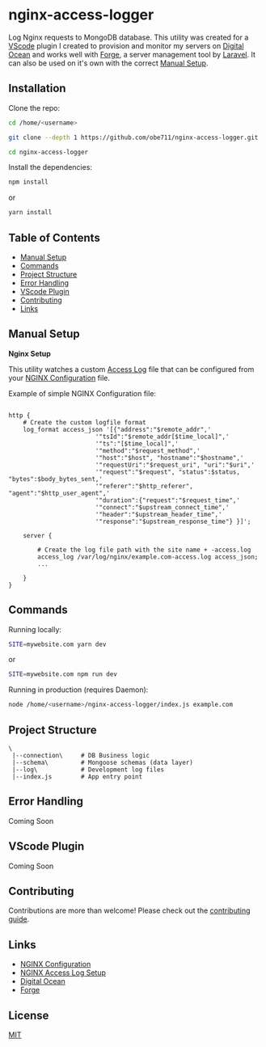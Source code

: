 # nginx-access-logger

Log Nginx requests to MongoDB database. This utility was created for a [VScode](https://code.visualstudio.com) plugin I created to provision and monitor my servers on [Digital Ocean](https://www.digitalocean.com) and works well with [Forge](https://forge.laravel.com), a server management tool by [Laravel](https://laravel.com). It can also be used on it's own with the correct [Manual Setup](#manual-setup).

## Installation

Clone the repo:

```bash
cd /home/<username>

git clone --depth 1 https://github.com/obe711/nginx-access-logger.git

cd nginx-access-logger
```

Install the dependencies:

```bash
npm install
```

or

```bash
yarn install
```

## Table of Contents

- [Manual Setup](#manual-setup)
- [Commands](#commands)
- [Project Structure](#project-structure)
- [Error Handling](#error-handling)
- [VScode Plugin](#vscode-plugin)
- [Contributing](#contributing)
- [Links](#links)

## Manual Setup

**Nginx Setup**

This utility watches a custom [Access Log](https://docs.nginx.com/nginx/admin-guide/monitoring/logging/#access_log) file that can be configured from your [NGINX Configuration](https://docs.nginx.com/nginx/admin-guide/basic-functionality/managing-configuration-files) file.

Example of simple NGINX Configuration file:

```

http {
    # Create the custom logfile format
    log_format access_json '[{"address":"$remote_addr",'
                        '"tsId":"$remote_addr[$time_local]",'
                        '"ts":"[$time_local]",'
                        '"method":"$request_method",'
                        '"host":"$host", "hostname":"$hostname",'
                        '"requestUri":"$request_uri", "uri":"$uri",'
                        '"request":"$request", "status":$status, "bytes":$body_bytes_sent,'
                        '"referer":"$http_referer", "agent":"$http_user_agent",'
                        '"duration":{"request":"$request_time",'
                        '"connect":"$upstream_connect_time",'
                        '"header":"$upstream_header_time",'
                        '"response":"$upstream_response_time"} }]';

    server {

        # Create the log file path with the site name + -access.log
        access_log /var/log/nginx/example.com-access.log access_json;
        ...

    }
}
```

## Commands

Running locally:

```bash
SITE=mywebsite.com yarn dev
```

or

```bash
SITE=mywebsite.com npm run dev
```

Running in production (requires Daemon):

```bash
node /home/<username>/nginx-access-logger/index.js example.com
```

## Project Structure

```
\
 |--connection\     # DB Business logic
 |--schema\         # Mongoose schemas (data layer)
 |--log\            # Development log files
 |--index.js        # App entry point
```

## Error Handling

Coming Soon

## VScode Plugin

Coming Soon

## Contributing

Contributions are more than welcome! Please check out the [contributing guide](CONTRIBUTING.md).

## Links

- [NGINX Configuration](https://docs.nginx.com/nginx/admin-guide/basic-functionality/managing-configuration-files)
- [NGINX Access Log Setup](https://docs.nginx.com/nginx/admin-guide/monitoring/logging/#access_log)
- [Digital Ocean](https://www.digitalocean.com)
- [Forge](https://forge.laravel.com)

## License

[MIT](LICENSE)
